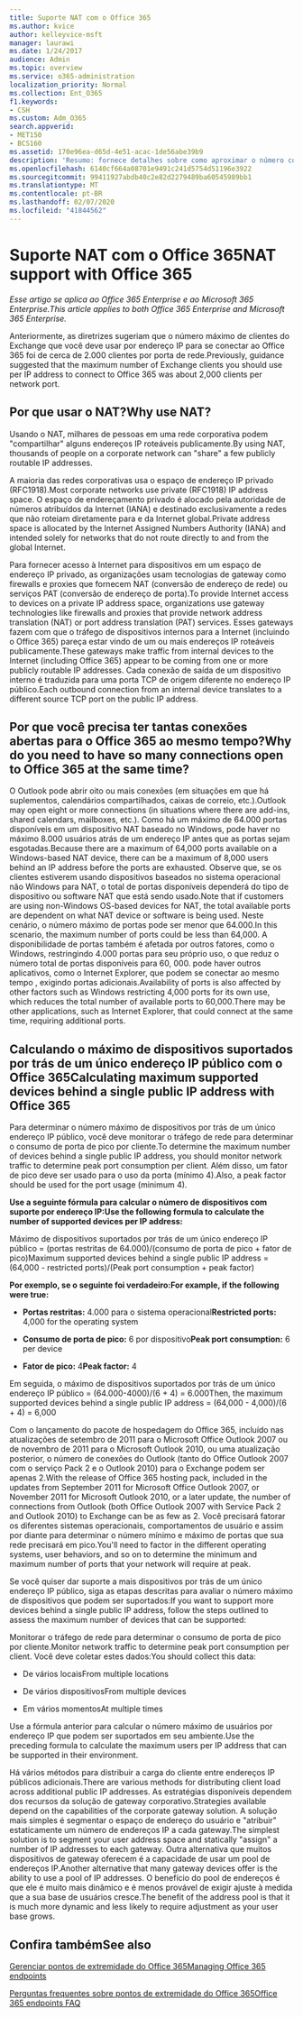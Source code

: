 ```yaml
---
title: Suporte NAT com o Office 365
ms.author: kvice
author: kelleyvice-msft
manager: laurawi
ms.date: 1/24/2017
audience: Admin
ms.topic: overview
ms.service: o365-administration
localization_priority: Normal
ms.collection: Ent_O365
f1.keywords:
- CSH
ms.custom: Adm_O365
search.appverid:
- MET150
- BCS160
ms.assetid: 170e96ea-d65d-4e51-acac-1de56abe39b9
description: 'Resumo: fornece detalhes sobre como aproximar o número correto de clientes que você pode usar por endereço IP em sua organização usando a conversão de endereços de rede (NAT).'
ms.openlocfilehash: 6140cf664a08701e9491c241d5754d51196e3922
ms.sourcegitcommit: 99411927abdb40c2e82d2279489ba60545989bb1
ms.translationtype: MT
ms.contentlocale: pt-BR
ms.lasthandoff: 02/07/2020
ms.locfileid: "41844562"
---
```

# <a name="nat-support-with-office-365"></a><span data-ttu-id="c4e8c-103">Suporte NAT com o Office 365</span><span class="sxs-lookup"><span data-stu-id="c4e8c-103">NAT support with Office 365</span></span>

<span data-ttu-id="c4e8c-104">*Esse artigo se aplica ao Office 365 Enterprise e ao Microsoft 365 Enterprise.*</span><span class="sxs-lookup"><span data-stu-id="c4e8c-104">*This article applies to both Office 365 Enterprise and Microsoft 365 Enterprise.*</span></span>

<span data-ttu-id="c4e8c-105">Anteriormente, as diretrizes sugeriam que o número máximo de clientes do Exchange que você deve usar por endereço IP para se conectar ao Office 365 foi de cerca de 2.000 clientes por porta de rede.</span><span class="sxs-lookup"><span data-stu-id="c4e8c-105">Previously, guidance suggested that the maximum number of Exchange clients you should use per IP address to connect to Office 365 was about 2,000 clients per network port.</span></span>
  
## <a name="why-use-nat"></a><span data-ttu-id="c4e8c-106">Por que usar o NAT?</span><span class="sxs-lookup"><span data-stu-id="c4e8c-106">Why use NAT?</span></span>

<span data-ttu-id="c4e8c-107">Usando o NAT, milhares de pessoas em uma rede corporativa podem "compartilhar" alguns endereços IP roteáveis publicamente.</span><span class="sxs-lookup"><span data-stu-id="c4e8c-107">By using NAT, thousands of people on a corporate network can "share" a few publicly routable IP addresses.</span></span>
  
<span data-ttu-id="c4e8c-108">A maioria das redes corporativas usa o espaço de endereço IP privado (RFC1918).</span><span class="sxs-lookup"><span data-stu-id="c4e8c-108">Most corporate networks use private (RFC1918) IP address space.</span></span> <span data-ttu-id="c4e8c-109">O espaço de endereçamento privado é alocado pela autoridade de números atribuídos da Internet (IANA) e destinado exclusivamente a redes que não roteiam diretamente para e da Internet global.</span><span class="sxs-lookup"><span data-stu-id="c4e8c-109">Private address space is allocated by the Internet Assigned Numbers Authority (IANA) and intended solely for networks that do not route directly to and from the global Internet.</span></span>
  
<span data-ttu-id="c4e8c-110">Para fornecer acesso à Internet para dispositivos em um espaço de endereço IP privado, as organizações usam tecnologias de gateway como firewalls e proxies que fornecem NAT (conversão de endereço de rede) ou serviços PAT (conversão de endereço de porta).</span><span class="sxs-lookup"><span data-stu-id="c4e8c-110">To provide Internet access to devices on a private IP address space, organizations use gateway technologies like firewalls and proxies that provide network address translation (NAT) or port address translation (PAT) services.</span></span> <span data-ttu-id="c4e8c-111">Esses gateways fazem com que o tráfego de dispositivos internos para a Internet (incluindo o Office 365) pareça estar vindo de um ou mais endereços IP roteáveis publicamente.</span><span class="sxs-lookup"><span data-stu-id="c4e8c-111">These gateways make traffic from internal devices to the Internet (including Office 365) appear to be coming from one or more publicly routable IP addresses.</span></span> <span data-ttu-id="c4e8c-112">Cada conexão de saída de um dispositivo interno é traduzida para uma porta TCP de origem diferente no endereço IP público.</span><span class="sxs-lookup"><span data-stu-id="c4e8c-112">Each outbound connection from an internal device translates to a different source TCP port on the public IP address.</span></span> 
  
## <a name="why-do-you-need-to-have-so-many-connections-open-to-office-365-at-the-same-time"></a><span data-ttu-id="c4e8c-113">Por que você precisa ter tantas conexões abertas para o Office 365 ao mesmo tempo?</span><span class="sxs-lookup"><span data-stu-id="c4e8c-113">Why do you need to have so many connections open to Office 365 at the same time?</span></span>

<span data-ttu-id="c4e8c-114">O Outlook pode abrir oito ou mais conexões (em situações em que há suplementos, calendários compartilhados, caixas de correio, etc.).</span><span class="sxs-lookup"><span data-stu-id="c4e8c-114">Outlook may open eight or more connections (in situations where there are add-ins, shared calendars, mailboxes, etc.).</span></span> <span data-ttu-id="c4e8c-115">Como há um máximo de 64.000 portas disponíveis em um dispositivo NAT baseado no Windows, pode haver no máximo 8.000 usuários atrás de um endereço IP antes que as portas sejam esgotadas.</span><span class="sxs-lookup"><span data-stu-id="c4e8c-115">Because there are a maximum of 64,000 ports available on a Windows-based NAT device, there can be a maximum of 8,000 users behind an IP address before the ports are exhausted.</span></span> <span data-ttu-id="c4e8c-116">Observe que, se os clientes estiverem usando dispositivos baseados no sistema operacional não Windows para NAT, o total de portas disponíveis dependerá do tipo de dispositivo ou software NAT que está sendo usado.</span><span class="sxs-lookup"><span data-stu-id="c4e8c-116">Note that if customers are using non-Windows OS-based devices for NAT, the total available ports are dependent on what NAT device or software is being used.</span></span> <span data-ttu-id="c4e8c-117">Neste cenário, o número máximo de portas pode ser menor que 64.000.</span><span class="sxs-lookup"><span data-stu-id="c4e8c-117">In this scenario, the maximum number of ports could be less than 64,000.</span></span> <span data-ttu-id="c4e8c-118">A disponibilidade de portas também é afetada por outros fatores, como o Windows, restringindo 4.000 portas para seu próprio uso, o que reduz o número total de portas disponíveis para 60, 000. pode haver outros aplicativos, como o Internet Explorer, que podem se conectar ao mesmo tempo , exigindo portas adicionais.</span><span class="sxs-lookup"><span data-stu-id="c4e8c-118">Availability of ports is also affected by other factors such as Windows restricting 4,000 ports for its own use, which reduces the total number of available ports to 60,000.There may be other applications, such as Internet Explorer, that could connect at the same time, requiring additional ports.</span></span>
  
## <a name="calculating-maximum-supported-devices-behind-a-single-public-ip-address-with-office-365"></a><span data-ttu-id="c4e8c-119">Calculando o máximo de dispositivos suportados por trás de um único endereço IP público com o Office 365</span><span class="sxs-lookup"><span data-stu-id="c4e8c-119">Calculating maximum supported devices behind a single public IP address with Office 365</span></span>

<span data-ttu-id="c4e8c-120">Para determinar o número máximo de dispositivos por trás de um único endereço IP público, você deve monitorar o tráfego de rede para determinar o consumo de porta de pico por cliente.</span><span class="sxs-lookup"><span data-stu-id="c4e8c-120">To determine the maximum number of devices behind a single public IP address, you should monitor network traffic to determine peak port consumption per client.</span></span> <span data-ttu-id="c4e8c-121">Além disso, um fator de pico deve ser usado para o uso da porta (mínimo 4).</span><span class="sxs-lookup"><span data-stu-id="c4e8c-121">Also, a peak factor should be used for the port usage (minimum 4).</span></span> 
  
 <span data-ttu-id="c4e8c-122">**Use a seguinte fórmula para calcular o número de dispositivos com suporte por endereço IP:**</span><span class="sxs-lookup"><span data-stu-id="c4e8c-122">**Use the following formula to calculate the number of supported devices per IP address:**</span></span>
  
<span data-ttu-id="c4e8c-123">Máximo de dispositivos suportados por trás de um único endereço IP público = (portas restritas de 64.000)/(consumo de porta de pico + fator de pico)</span><span class="sxs-lookup"><span data-stu-id="c4e8c-123">Maximum supported devices behind a single public IP address = (64,000 - restricted ports)/(Peak port consumption + peak factor)</span></span>
  
 <span data-ttu-id="c4e8c-124">**Por exemplo, se o seguinte foi verdadeiro:**</span><span class="sxs-lookup"><span data-stu-id="c4e8c-124">**For example, if the following were true:**</span></span>
  
- <span data-ttu-id="c4e8c-125">**Portas restritas:** 4.000 para o sistema operacional</span><span class="sxs-lookup"><span data-stu-id="c4e8c-125">**Restricted ports:** 4,000 for the operating system</span></span>

- <span data-ttu-id="c4e8c-126">**Consumo de porta de pico:** 6 por dispositivo</span><span class="sxs-lookup"><span data-stu-id="c4e8c-126">**Peak port consumption:** 6 per device</span></span>

- <span data-ttu-id="c4e8c-127">**Fator de pico:** 4</span><span class="sxs-lookup"><span data-stu-id="c4e8c-127">**Peak factor:** 4</span></span>

<span data-ttu-id="c4e8c-128">Em seguida, o máximo de dispositivos suportados por trás de um único endereço IP público = (64.000-4000)/(6 + 4) = 6.000</span><span class="sxs-lookup"><span data-stu-id="c4e8c-128">Then, the maximum supported devices behind a single public IP address = (64,000 - 4,000)/(6 + 4) = 6,000</span></span>
  
<span data-ttu-id="c4e8c-129">Com o lançamento do pacote de hospedagem do Office 365, incluído nas atualizações de setembro de 2011 para o Microsoft Office Outlook 2007 ou de novembro de 2011 para o Microsoft Outlook 2010, ou uma atualização posterior, o número de conexões do Outlook (tanto do Office Outlook 2007 com o serviço Pack 2 e o Outlook 2010) para o Exchange podem ser apenas 2.</span><span class="sxs-lookup"><span data-stu-id="c4e8c-129">With the release of Office 365 hosting pack, included in the updates from September 2011 for Microsoft Office Outlook 2007, or November 2011 for Microsoft Outlook 2010, or a later update, the number of connections from Outlook (both Office Outlook 2007 with Service Pack 2 and Outlook 2010) to Exchange can be as few as 2.</span></span> <span data-ttu-id="c4e8c-130">Você precisará fatorar os diferentes sistemas operacionais, comportamentos de usuário e assim por diante para determinar o número mínimo e máximo de portas que sua rede precisará em pico.</span><span class="sxs-lookup"><span data-stu-id="c4e8c-130">You'll need to factor in the different operating systems, user behaviors, and so on to determine the minimum and maximum number of ports that your network will require at peak.</span></span>
  
<span data-ttu-id="c4e8c-131">Se você quiser dar suporte a mais dispositivos por trás de um único endereço IP público, siga as etapas descritas para avaliar o número máximo de dispositivos que podem ser suportados:</span><span class="sxs-lookup"><span data-stu-id="c4e8c-131">If you want to support more devices behind a single public IP address, follow the steps outlined to assess the maximum number of devices that can be supported:</span></span>
  
<span data-ttu-id="c4e8c-132">Monitorar o tráfego de rede para determinar o consumo de porta de pico por cliente.</span><span class="sxs-lookup"><span data-stu-id="c4e8c-132">Monitor network traffic to determine peak port consumption per client.</span></span> <span data-ttu-id="c4e8c-133">Você deve coletar estes dados:</span><span class="sxs-lookup"><span data-stu-id="c4e8c-133">You should collect this data:</span></span>
  
- <span data-ttu-id="c4e8c-134">De vários locais</span><span class="sxs-lookup"><span data-stu-id="c4e8c-134">From multiple locations</span></span>
    
- <span data-ttu-id="c4e8c-135">De vários dispositivos</span><span class="sxs-lookup"><span data-stu-id="c4e8c-135">From multiple devices</span></span>
    
- <span data-ttu-id="c4e8c-136">Em vários momentos</span><span class="sxs-lookup"><span data-stu-id="c4e8c-136">At multiple times</span></span>
    
<span data-ttu-id="c4e8c-137">Use a fórmula anterior para calcular o número máximo de usuários por endereço IP que podem ser suportados em seu ambiente.</span><span class="sxs-lookup"><span data-stu-id="c4e8c-137">Use the preceding formula to calculate the maximum users per IP address that can be supported in their environment.</span></span>
  
<span data-ttu-id="c4e8c-138">Há vários métodos para distribuir a carga do cliente entre endereços IP públicos adicionais.</span><span class="sxs-lookup"><span data-stu-id="c4e8c-138">There are various methods for distributing client load across additional public IP addresses.</span></span> <span data-ttu-id="c4e8c-139">As estratégias disponíveis dependem dos recursos da solução de gateway corporativo.</span><span class="sxs-lookup"><span data-stu-id="c4e8c-139">Strategies available depend on the capabilities of the corporate gateway solution.</span></span> <span data-ttu-id="c4e8c-140">A solução mais simples é segmentar o espaço de endereço do usuário e "atribuir" estaticamente um número de endereços IP a cada gateway.</span><span class="sxs-lookup"><span data-stu-id="c4e8c-140">The simplest solution is to segment your user address space and statically "assign" a number of IP addresses to each gateway.</span></span> <span data-ttu-id="c4e8c-141">Outra alternativa que muitos dispositivos de gateway oferecem é a capacidade de usar um pool de endereços IP.</span><span class="sxs-lookup"><span data-stu-id="c4e8c-141">Another alternative that many gateway devices offer is the ability to use a pool of IP addresses.</span></span> <span data-ttu-id="c4e8c-142">O benefício do pool de endereços é que ele é muito mais dinâmico e é menos provável de exigir ajuste à medida que a sua base de usuários cresce.</span><span class="sxs-lookup"><span data-stu-id="c4e8c-142">The benefit of the address pool is that it is much more dynamic and less likely to require adjustment as your user base grows.</span></span>
  
## <a name="see-also"></a><span data-ttu-id="c4e8c-143">Confira também</span><span class="sxs-lookup"><span data-stu-id="c4e8c-143">See also</span></span>

[<span data-ttu-id="c4e8c-144">Gerenciar pontos de extremidade do Office 365</span><span class="sxs-lookup"><span data-stu-id="c4e8c-144">Managing Office 365 endpoints</span></span>](https://support.office.com/article/99cab9d4-ef59-4207-9f2b-3728eb46bf9a)
  
[<span data-ttu-id="c4e8c-145">Perguntas frequentes sobre pontos de extremidade do Office 365</span><span class="sxs-lookup"><span data-stu-id="c4e8c-145">Office 365 endpoints FAQ</span></span>](https://support.office.com/article/d4088321-1c89-4b96-9c99-54c75cae2e6d)
